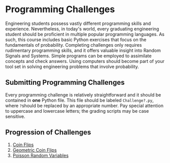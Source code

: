 # Programming Challenges

Engineering students possess vastly different programming skills and experience.
Nevertheless, in today's world, every graduating engineering student should be proficient in multiple popular programming languages.
As such, this course includes basic Python exercises that focus on the fundamentals of probability.
Completing challenges only requires rudimentary programming skills, and it offers valuable insight into Random Signals and Systems.
Simple programs can be employed to assimilate concepts and check answers.
Using computers should become part of your tool set in solving engineering problems that involve probability.


## Submitting Programming Challenges

Every programming challenge is relatively straightforward and it should be contained in __one__ Python file.
This file should be labeled `Challenge?.py`, where `?`should be replaced by an appropriate number.
Pay special attention to uppercase and lowercase letters; the grading scripts may be case sensitive.


## Progression of Challenges

1. [Coin Flips](./1challenge.md)
2. [Geometric Coin Flips](./2challenge.md)
2. [Poisson Random Variables](./3challenge.md)

